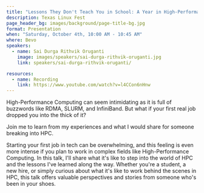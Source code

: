 ```yaml
---
title: "Lessons They Don't Teach You in School: A Year in High-Performance Computing"
description: Texas Linux Fest
page_header_bg: images/background/page-title-bg.jpg
format: Presentation
when: "Saturday, October 4th, 10:00 AM - 10:45 AM"
where: Bevo
speakers:
  - name: Sai Durga Rithvik Oruganti
    image: images/speakers/sai-durga-rithvik-oruganti.jpg
    link: speakers/sai-durga-rithvik-oruganti/

resources:
  - name: Recording
    link: https://www.youtube.com/watch?v=l4CCon6nHnw
---
```


High-Performance Computing can seem intimidating as it is full of buzzwords
like RDMA, SLURM, and InfiniBand.  But what if your first real job dropped you
into the thick of it?

Join me to learn from my experiences and what I would share for someone
breaking into HPC.

Starting your first job in tech can be overwhelming, and this feeling is even
more intense if you plan to work in complex fields like High-Performance
Computing.  In this talk, I'll share what it's like to step into the world of
HPC and the lessons I've learned along the way.  Whether you're a student, a
new hire, or simply curious about what it's like to work behind the scenes in
HPC, this talk offers valuable perspectives and stories from someone who's been
in your shoes.
